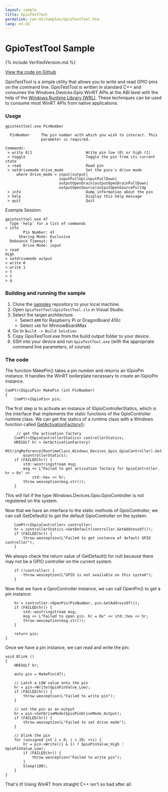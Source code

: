 ```yaml
---
layout: sample
title: GpioTestTool
permalink: /en-US/Samples/GpioTestTool.htm
lang: en-US
---
```


# GpioTestTool Sample

{% include VerifiedVersion.md %}

[View the code on Github](https://github.com/ms-iot/samples/blob/develop/GpioTestTool/main.cpp)

GpioTestTool is a simple utility that allows you to write and 
read GPIO pins on the command line. GpioTestTool is written in standard
C++ and consumes the Windows.Devices.Gpio WinRT APIs at the ABI level 
with the help of the 
[Windows Runtime Library (WRL)](https://msdn.microsoft.com/en-us/library/hh438466.aspx).
These techniques can be used to consume most WinRT APIs from native
applications.

### Usage

    gpiotesttool.exe PinNumber
    
      PinNumber     The pin number with which you wish to interact. This
                    parameter is required.

    Commands:
     > write 0|1                        Write pin low (0) or high (1)
     > toggle                           Toggle the pin from its current state
     > read                             Read pin
     > setdrivemode drive_mode          Set the pins's drive mode
         where drive_mode = input|output|
                            inputPullUp|inputPullDown|
                            outputOpenDrain|outputOpenDrainPullDown|
                            outputOpenSource|outputOpenSourcePullUp
     > info                             Dump information about the pin
     > help                             Display this help message
     > quit                             Quit

Example Session:

    gpiotesttool.exe 47
      Type 'help' for a list of commands
    > info
            Pin Number: 47
          Sharing Mode: Exclusive
      Debounce Timeout: 0
            Drive Mode: input
    > read
    High
    > setdrivemode output
    > write 0
    > write 1
    > t
    > t
    > q

### Building and running the sample

1. Clone the [samples](https://github.com/ms-iot/samples)
   repository to your local machine. 
1. Open `GpioTestTool\GpioTestTool.sln` in Visual Studio.
1. Select the target architecture.
   - Select `ARM` for Raspberry Pi or DragonBoard 410c
   - Select `x86` for MinnowBoardMax
1. Go to `Build -> Build Solution`
1. Copy GpioTestTool.exe from the build output folder to your device.
1. SSH into your device and run `GpioTestTool.exe` (with the appropriate
   command line parameters, of course).

### The code

The function MakePin() takes a pin number and returns an IGpioPin instance.
It handles the WinRT boilerplate necessary to create an IGpioPin instance. 

    ComPtr<IGpioPin> MakePin (int PinNumber)
    {
        ComPtr<IGpioPin> pin;

The first step is to activate an instance of IGpioControllerStatics, which
is the interface that implements the static functions of the GpioController
runtime class. We can get the statics of a runtime class with a Windows function called 
[GetActivationFactory()](https://msdn.microsoft.com/en-us/library/br244854.aspx):

         // get the activation factory
        ComPtr<IGpioControllerStatics> controllerStatics;
        HRESULT hr = GetActivationFactory(
            HStringReference(RuntimeClass_Windows_Devices_Gpio_GpioController).Get(),
            &controllerStatics);
        if (FAILED(hr)) {
            std::wostringstream msg;
            msg << L"Failed to get activation factory for GpioController. hr = 0x" <<
                std::hex << hr;
            throw wexception(msg.str());
        }
        
This will fail if the type Windows.Devices.Gpio.GpioController is not
registered on the system.

Now that we have an interface to the static methods of GpioController, we
can call GetDefault() to get the default GpioController on the system:

        ComPtr<IGpioController> controller;
        hr = controllerStatics->GetDefault(controller.GetAddressOf());
        if (FAILED(hr)) {
            throw wexception(L"Failed to get instance of default GPIO controller");
        }

We always check the return value of GetDefault() for null because 
there may not be a GPIO controller on the current system.

        if (!controller) {
            throw wexception(L"GPIO is not available on this system");
        }

Now that we have a GpioController instance, we can call OpenPin() to 
get a pin instance:

        hr = controller->OpenPin(PinNumber, pin.GetAddressOf());
        if (FAILED(hr)) {
            std::wostringstream msg;
            msg << L"Failed to open pin. hr = 0x" << std::hex << hr;
            throw wexception(msg.str());
        }
    
        return pin;
    }
    
Once we have a pin instance, we can read and write the pin:

    void Blink ()
    {
        HRESULT hr;
        
        auto pin = MakePin(47);
        
        // Latch a LOW value onto the pin
        hr = pin->Write(GpioPinValue_Low);
        if (FAILED(hr)) {
            throw wexception(L"Failed to write pin");
        }
        
        // set the pin as an output
        hr = pin->SetDriveMode(GpioPinDriveMode_Output);
        if (FAILED(hr)) {
            throw wexception(L"Failed to set drive mode");
        }
        
        // blink the pin
        for (unsigned int i = 0; i < 20; ++i) {
            hr = pin->Write((i & 1) ? GpioPinValue_High : GpioPinValue_Low);
            if (FAILED(hr)) {
                throw wexception("Failed to write pin");
            }
            Sleep(100);
        }
    }
    
That's it! Using WinRT from straight C++ isn't so bad after all.
